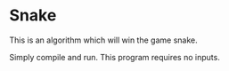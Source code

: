 # Snake
This is an algorithm which will win the game snake.

Simply compile and run. This program requires no inputs.
